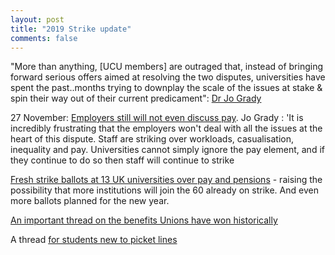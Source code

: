 ```yaml
---
layout: post
title: "2019 Strike update"
comments: false
---
```


"More than anything, [UCU members] are outraged that, instead of bringing forward serious offers aimed at resolving the two disputes, universities have spent the past..months trying to downplay the scale of the issues at stake & spin their way out of their current predicament": [Dr Jo Grady](https://researchprofessionalnews.com/rr-news-uk-views-of-the-uk-2019-11-employers-underestimate-the-scale-of-anger-at-their-peril/)


27 November: [Employers still will not even discuss pay](https://www.ucu.org.uk/article/10467/UCU-statement-on-latest-pay-talks?list=1676). Jo Grady : 'It is incredibly frustrating that the employers won't deal with all the issues at the heart of this dispute. Staff are striking over workloads, casualisation, inequality and pay. Universities cannot simply ignore the pay element, and if they continue to do so then staff will continue to strike

[Fresh strike ballots at 13 UK universities over pay and pensions](https://www.timeshighereducation.com/news/fresh-ballots-13-uk-universities-pay-and-pensions-dispute) - raising the possibility that more institutions will join the 60 already on strike. And even more ballots planned for the new year.

[An important thread on the benefits Unions have won historically](https://twitter.com/Jess_Gagnon/status/1199671328334323713)

A thread [for students new to picket lines](https://twitter.com/td287/status/1199403469377064960)
